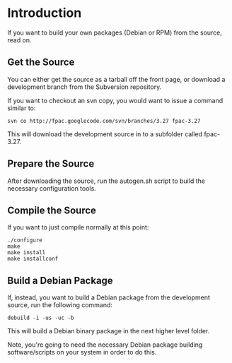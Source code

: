 # Introduction #

If you want to build your own packages (Debian or RPM) from the source, read on.


## Get the Source ##

You can either get the source as a tarball off the front page, or download a development branch from the Subversion repository.

If you want to checkout an svn copy, you would want to issue a command similar to:

```
svn co http://fpac.googlecode.com/svn/branches/3.27 fpac-3.27
```

This will download the development source in to a subfolder called fpac-3.27.


## Prepare the Source ##

After downloading the source, run the autogen.sh script to build the necessary configuration tools.


## Compile the Source ##

If you want to just compile normally at this point:

```
./configure
make
make install
make installconf
```


## Build a Debian Package ##

If, instead, you want to build a Debian package from the development source, run the following command:

```
debuild -i -us -uc -b
```

This will build a Debian binary package in the next higher level folder.

Note, you're going to need the necessary Debian package building software/scripts on your system in order to do this.
